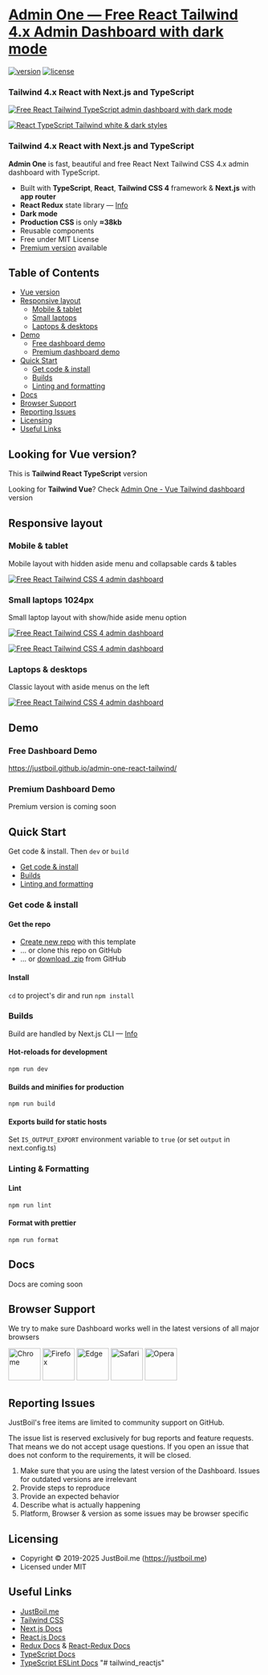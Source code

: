# [Admin One &mdash; Free React Tailwind 4.x Admin Dashboard with dark mode](https://justboil.me/tailwind-admin-templates/free-react-dashboard/)

[![version](https://img.shields.io/github/v/release/justboil/admin-one-react-tailwind)](https://justboil.me/tailwind-admin-templates/free-react-dashboard/)  [![license](https://img.shields.io/badge/license-MIT-blue.svg)](https://justboil.me/tailwind-admin-templates/free-react-dashboard/)

### Tailwind 4.x React with Next.js and TypeScript

[![Free React Tailwind TypeScript admin dashboard with dark mode](https://static.justboil.me/templates/one/repo-tailwind-react.png?v=4)](https://justboil.github.io/admin-one-react-tailwind/)

[![React TypeScript Tailwind white & dark styles](https://static.justboil.me/templates/one/repo-styles.png)](https://justboil.github.io/admin-one-react-tailwind/)

### Tailwind 4.x React with Next.js and TypeScript

**Admin One** is fast, beautiful and free React Next Tailwind CSS 4.x admin dashboard with TypeScript. 

* Built with **TypeScript**, **React**, **Tailwind CSS 4** framework & **Next.js** with **app router**
* **React Redux** state library &mdash; [Info](https://react-redux.js.org/)
* **Dark mode**
* **Production CSS** is only **&thickapprox;38kb**
* Reusable components
* Free under MIT License
* [Premium version](https://justboil.me/tailwind-admin-templates/react-dashboard/) available

## Table of Contents

* [Vue version](#looking-for-vue-version)
* [Responsive layout](#responsive-layout)
  * [Mobile & tablet](#mobile--tablet)
  * [Small laptops](#small-laptops-1024px)
  * [Laptops & desktops](#laptops--desktops)
* [Demo](#demo)
  * [Free dashboard demo](#free-dashboard-demo)
  * [Premium dashboard demo](#premium-dashboard-demo)
* [Quick Start](#quick-start)
  * [Get code & install](#get-code--install)
  * [Builds](#builds)
  * [Linting and formatting](#linting-and-formatting)
* [Docs](#docs)
* [Browser Support](#browser-support)
* [Reporting Issues](#reporting-issues)
* [Licensing](#licensing)
* [Useful Links](#useful-links)

## Looking for Vue version?

This is **Tailwind React TypeScript** version

Looking for **Tailwind Vue**? Check [Admin One - Vue Tailwind dashboard](https://github.com/justboil/admin-one-vue-tailwind) version

## Responsive layout

### Mobile & tablet

Mobile layout with hidden aside menu and collapsable cards & tables

[![Free React Tailwind CSS 4 admin dashboard](https://static.justboil.me/templates/one/one-tailwind-vue-mobile.png)](https://justboil.github.io/admin-one-react-tailwind/)

### Small laptops 1024px

Small laptop layout with show/hide aside menu option

[![Free React Tailwind CSS 4 admin dashboard](https://static.justboil.me/templates/one/one-tailwind-vue-1024.png)](https://justboil.github.io/admin-one-react-tailwind/)

[![Free React Tailwind CSS 4 admin dashboard](https://static.justboil.me/templates/one/one-tailwind-vue-1024-menu-open.png)](https://justboil.github.io/admin-one-react-tailwind/)

### Laptops & desktops

Classic layout with aside menus on the left

[![Free React Tailwind CSS 4 admin dashboard](https://static.justboil.me/templates/one/one-tailwind-vue-widescreen.png)](https://justboil.github.io/admin-one-react-tailwind/)

## Demo

### Free Dashboard Demo

https://justboil.github.io/admin-one-react-tailwind/

### Premium Dashboard Demo

Premium version is coming soon

## Quick Start

Get code & install. Then `dev` or `build`

* [Get code & install](#get-code--install)
* [Builds](#builds)
* [Linting and formatting](#linting-and-formatting)

### Get code & install

#### Get the repo

* [Create new repo](https://github.com/justboil/admin-one-react-tailwind/generate) with this template
* &hellip; or clone this repo on GitHub
* &hellip; or [download .zip](https://github.com/justboil/admin-one-react-tailwind/archive/master.zip) from GitHub

#### Install

`cd` to project's dir and run `npm install`

### Builds

Build are handled by Next.js CLI &mdash; [Info](https://nextjs.org/docs/app/api-reference/cli/next)

#### Hot-reloads for development

```
npm run dev
```

#### Builds and minifies for production

```
npm run build
```

#### Exports build for static hosts

Set `IS_OUTPUT_EXPORT` environment variable to `true` (or set `output` in next.config.ts)

### Linting & Formatting

#### Lint

```
npm run lint
```

#### Format with prettier

```
npm run format
```

## Docs

Docs are coming soon

## Browser Support

We try to make sure Dashboard works well in the latest versions of all major browsers

<img src="https://justboil.me/images/browsers-svg/chrome.svg" width="64" height="64" alt="Chrome"> <img src="https://justboil.me/images/browsers-svg/firefox.svg" width="64" height="64" alt="Firefox"> <img src="https://justboil.me/images/browsers-svg/edge.svg" width="64" height="64" alt="Edge"> <img src="https://justboil.me/images/browsers-svg/safari.svg" width="64" height="64" alt="Safari"> <img src="https://justboil.me/images/browsers-svg/opera.svg" width="64" height="64" alt="Opera">

## Reporting Issues

JustBoil's free items are limited to community support on GitHub.

The issue list is reserved exclusively for bug reports and feature requests. That means we do not accept usage questions. If you open an issue that does not conform to the requirements, it will be closed.

1. Make sure that you are using the latest version of the Dashboard. Issues for outdated versions are irrelevant
2. Provide steps to reproduce
3. Provide an expected behavior
4. Describe what is actually happening
5. Platform, Browser & version as some issues may be browser specific

## Licensing

- Copyright &copy; 2019-2025 JustBoil.me (https://justboil.me)
- Licensed under MIT

## Useful Links

- [JustBoil.me](https://justboil.me/)
- [Tailwind CSS](https://tailwindcss.com/)
- [Next.js Docs](https://nextjs.org/docs/app/getting-started)
- [React.js Docs](https://react.dev/learn)
- [Redux Docs](https://redux.js.org/introduction/getting-started) & [React-Redux Docs](https://react-redux.js.org/introduction/getting-started)
- [TypeScript Docs](https://www.typescriptlang.org/docs/)
- [TypeScript ESLint Docs](https://typescript-eslint.io/docs/)
"# tailwind_reactjs" 
